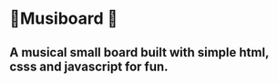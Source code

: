 # :musical_note:Musiboard :musical_keyboard:

## A musical small board built with simple html, csss and javascript for fun.


